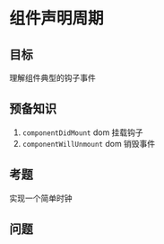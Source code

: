 # 组件声明周期

## 目标
理解组件典型的钩子事件

## 预备知识
1. `componentDidMount` dom 挂载钩子
2. `componentWillUnmount` dom 销毁事件
   
## 考题
实现一个简单时钟

## 问题